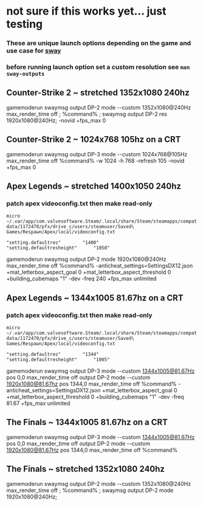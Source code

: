 # not sure if this works yet... just testing
### These are unique launch options depending on the game and use case for [sway](https://github.com/swaywm/sway)

### before running launch option set a custom resolution see `man sway-outputs`

## Counter-Strike 2 ~ stretched 1352x1080 240hz
gamemoderun swaymsg output DP-2 mode --custom 1352x1080@240Hz max_render_time off ; %command% ; swaymsg output DP-2 res 1920x1080@240Hz; -novid +fps_max 0 

## Counter-Strike 2 ~ 1024x768 105hz on a CRT
gamemoderun swaymsg output DP-3 mode --custom 1024x768@105Hz max_render_time off %command% -w 1024 -h 768 -refresh 105 -novid +fps_max 0

## Apex Legends ~ stretched 1400x1050 240hz
### patch apex videoconfig.txt then make read-only

`micro ~/.var/app/com.valvesoftware.Steam/.local/share/Steam/steamapps/compatdata/1172470/pfx/drive_c/users/steamuser/Saved\ Games/Respawn/Apex/local/videoconfig.txt`

	"setting.defaultres"		"1400"
	"setting.defaultresheight"		"1050"

gamemoderun swaymsg output DP-2 mode 1920x1080@240Hz max_render_time off %command% -anticheat_settings=SettingsDX12.json +mat_letterbox_aspect_goal 0 +mat_letterbox_aspect_threshold 0 +building_cubemaps "1" -dev -freq 240 +fps_max unlimited

## Apex Legends ~ 1344x1005 81.67hz on a CRT
### patch apex videoconfig.txt then make read-only

`micro ~/.var/app/com.valvesoftware.Steam/.local/share/Steam/steamapps/compatdata/1172470/pfx/drive_c/users/steamuser/Saved\ Games/Respawn/Apex/local/videoconfig.txt`

	"setting.defaultres"		"1344"
	"setting.defaultresheight"		"1005"

gamemoderun swaymsg output DP-3 mode --custom 1344x1005@81.67Hz pos 0,0 max_render_time off output DP-2 mode --custom 1920x1080@81.67hz pos 1344,0 max_render_time off %command% -anticheat_settings=SettingsDX12.json +mat_letterbox_aspect_goal 0 +mat_letterbox_aspect_threshold 0 +building_cubemaps "1" -dev -freq 81.67 +fps_max unlimited

## The Finals ~ 1344x1005 81.67hz on a CRT
gamemoderun swaymsg output DP-3 mode --custom 1344x1005@81.67Hz pos 0,0 max_render_time off output DP-2 mode --custom 1920x1080@81.67Hz pos 1344,0 max_render_time off %command%

## The Finals ~ stretched 1352x1080 240hz
gamemoderun swaymsg output DP-2 mode --custom 1352x1080@240Hz max_render_time off ; %command% ; swaymsg output DP-2 mode 1920x1080@240Hz;
